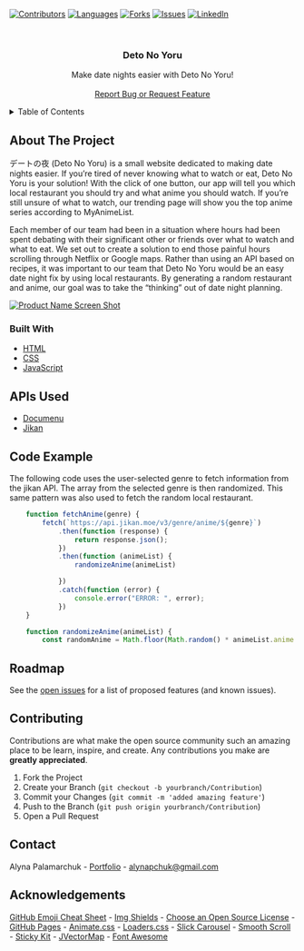 [![Contributors][contributors-shield]][contributors-url]
[![Languages][languages-shield]][languages-url]
[![Forks][forks-shield]][forks-url]
[![Issues][issues-shield]][issues-url]
[![LinkedIn][linkedin-shield]][linkedin-url]


<!-- PROJECT LOGO & HEADER -->
<br />
<p align="center">

  <h3 align="center">Deto No Yoru</h3>

  <p align="center">
   Make date nights easier with Deto No Yoru!
    <br />
    <br />
    <a href="https://github.com/alynapchuk/detonoyoru/issues">Report Bug or Request Feature</a>
  </p>
</p>



<!-- TABLE OF CONTENTS -->
<details>
  <summary>Table of Contents</summary>
  <ol>
    <li>
      <a href="#about-the-project">About The Project</a>
      <ul>
        <li><a href="#built-with">Built With</a></li>
      </ul>
    </li>
    <li>
      <a href="#getting-started">Getting Started</a>
      <ul>
        <li><a href="#prerequisites">Prerequisites</a></li>
        <li><a href="#installation">Installation</a></li>
      </ul>
    </li>
    <li><a href="#roadmap">Roadmap</a></li>
    <li><a href="#contributing">Contributing</a></li>
    <li><a href="#contact">Contact</a></li>
    <li><a href="#acknowledgements">Acknowledgements</a></li>
  </ol>
</details>



<!-- ABOUT THE PROJECT -->
## About The Project

デートの夜 (Deto No Yoru) is a small website dedicated to making date nights easier. If you’re tired of never knowing what to watch or eat, Deto No Yoru is your solution! With the click of one button, our app will tell you which local restaurant you should try and what anime you should watch. If you’re still unsure of what to watch, our trending page will show you the top anime series according to MyAnimeList.

Each member of our team had been in a situation where hours had been spent debating with their significant other or friends over what to watch and what to eat. We set out to create a solution to end those painful hours scrolling through Netflix or Google maps. Rather than using an API based on recipes, it was important to our team that Deto No Yoru would be an easy date night fix by using local restaurants. By generating a random restaurant and anime, our goal was to take the “thinking” out of date night planning.


[![Product Name Screen Shot][product-screenshot]](https://example.com)

### Built With

* [HTML](#)
* [CSS](#)
* [JavaScript](#)

## APIs Used
* [Documenu](https://documenu.com/)
* [Jikan](https://jikan.docs.apiary.io/#) 

## Code Example
The following code uses the user-selected genre to fetch information from the jikan API. The array from the selected genre is then randomized. This same pattern was also used to fetch the random local restaurant.
``` javascript
    function fetchAnime(genre) {
        fetch(`https://api.jikan.moe/v3/genre/anime/${genre}`)
            .then(function (response) {
                return response.json();
            })
            .then(function (animeList) {
                randomizeAnime(animeList)

            })
            .catch(function (error) {
                console.error("ERROR: ", error);
            })
    }

    function randomizeAnime(animeList) {
        const randomAnime = Math.floor(Math.random() * animeList.anime.length);
```

<!-- ROADMAP -->
## Roadmap

See the [open issues](https://github.com/alynapchuk/detonoyoru/issues) for a list of proposed features (and known issues).



<!-- CONTRIBUTING -->
## Contributing

Contributions are what make the open source community such an amazing place to be learn, inspire, and create. Any contributions you make are **greatly appreciated**.

1. Fork the Project
2. Create your Branch (`git checkout -b yourbranch/Contribution`)
3. Commit your Changes (`git commit -m 'added amazing feature'`)
4. Push to the Branch (`git push origin yourbranch/Contribution`)
5. Open a Pull Request



<!-- CONTACT -->
## Contact
Alyna Palamarchuk - [Portfolio](https://alynapchuk.com) - alynapchuk@gmail.com



<!-- ACKNOWLEDGEMENTS -->
## Acknowledgements
[GitHub Emoji Cheat Sheet](https://www.webpagefx.com/tools/emoji-cheat-sheet) - [Img Shields](https://shields.io) - [Choose an Open Source License](https://choosealicense.com) - [GitHub Pages](https://pages.github.com) - [Animate.css](https://daneden.github.io/animate.css) - [Loaders.css](https://connoratherton.com/loaders) - [Slick Carousel](https://kenwheeler.github.io/slick) - [Smooth Scroll](https://github.com/cferdinandi/smooth-scroll) - [Sticky Kit](http://leafo.net/sticky-kit) - [JVectorMap](http://jvectormap.com) - [Font Awesome](https://fontawesome.com)





<!-- MARKDOWN LINKS & IMAGES -->
[contributors-shield]: https://img.shields.io/github/contributors/alynapchuk/detonoyoru?color=219ebc&style=for-the-badge
[contributors-url]: #

[languages-shield]: https://img.shields.io/github/languages/count/alynapchuk/detonoyoru?color=90ab60&style=for-the-badge
[languages-url]: #

[forks-shield]: https://img.shields.io/github/forks/alynapchuk/detonoyoru?color=f5af00&style=for-the-badge
[forks-url]: #

[issues-shield]: https://img.shields.io/bitbucket/issues-raw/alynapchuk/detonoyoru?style=for-the-badge
[issues-url]: #

[linkedin-shield]: https://img.shields.io/badge/-LinkedIn-black.svg?style=for-the-badge&logo=linkedin&colorB=555
[linkedin-url]: https://www.linkedin.com/in/alynapchuk/

[product-screenshot]: imgs/homepage.gif
